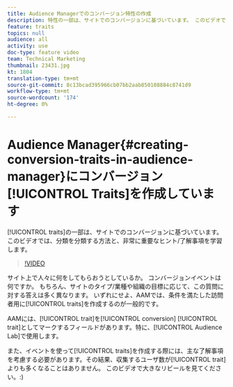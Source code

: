 ```yaml
---
title: Audience Managerでのコンバージョン特性の作成
description: 特性の一部は、サイトでのコンバージョンに基づいています。 このビデオでは、分類を分類する方法と、非常に重要なヒント/了解事項を学習します。
feature: traits
topics: null
audience: all
activity: use
doc-type: feature video
team: Technical Marketing
thumbnail: 23431.jpg
kt: 1804
translation-type: tm+mt
source-git-commit: 8c13bcad395966cb07bb2aab850108884c8741d9
workflow-type: tm+mt
source-wordcount: '174'
ht-degree: 0%

---
```



# Audience Manager{#creating-conversion-traits-in-audience-manager}にコンバージョン[!UICONTROL Traits]を作成しています

[!UICONTROL traits]の一部は、サイトでのコンバージョンに基づいています。 このビデオでは、分類を分類する方法と、非常に重要なヒント/了解事項を学習します。

>[!VIDEO](https://video.tv.adobe.com/v/23431/?quality=12)

サイト上で人々に何をしてもらおうとしているか。 コンバージョンイベントは何ですか。 もちろん、サイトのタイプ/業種や組織の目標に応じて、この質問に対する答えは多く異なります。 いずれにせよ、AAMでは、条件を満たした訪問者用に[!UICONTROL traits]を作成するのが一般的です。

AAMには、[!UICONTROL trait]を[!UICONTROL conversion] [!UICONTROL trait]としてマークするフィールドがあります。特に、[!UICONTROL Audience Lab]で使用します。

また、イベントを使って[!UICONTROL traits]を作成する際には、主な了解事項を考慮する必要があります。その結果、収集するユーザ数が[!UICONTROL trait]よりも多くなることはありません。 このビデオで大きなリビールを見てください。:)
